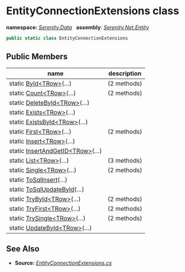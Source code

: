 # EntityConnectionExtensions class
**namespace:** *[Serenity.Data](../README.md#serenity.data-namespace)*   **assembly**: *[Serenity.Net.Entity](../README.md)*

```csharp
public static class EntityConnectionExtensions
```

## Public Members

| name | description |
| --- | --- |
| static [ById&lt;TRow&gt;](EntityConnectionExtensions/ById.md)(…) |  (2 methods) |
| static [Count&lt;TRow&gt;](EntityConnectionExtensions/Count.md)(…) |  (2 methods) |
| static [DeleteById&lt;TRow&gt;](EntityConnectionExtensions/DeleteById.md)(…) |  |
| static [Exists&lt;TRow&gt;](EntityConnectionExtensions/Exists.md)(…) |  |
| static [ExistsById&lt;TRow&gt;](EntityConnectionExtensions/ExistsById.md)(…) |  |
| static [First&lt;TRow&gt;](EntityConnectionExtensions/First.md)(…) |  (2 methods) |
| static [Insert&lt;TRow&gt;](EntityConnectionExtensions/Insert.md)(…) |  |
| static [InsertAndGetID&lt;TRow&gt;](EntityConnectionExtensions/InsertAndGetID.md)(…) |  |
| static [List&lt;TRow&gt;](EntityConnectionExtensions/List.md)(…) |  (3 methods) |
| static [Single&lt;TRow&gt;](EntityConnectionExtensions/Single.md)(…) |  (2 methods) |
| static [ToSqlInsert](EntityConnectionExtensions/ToSqlInsert.md)(…) |  |
| static [ToSqlUpdateById](EntityConnectionExtensions/ToSqlUpdateById.md)(…) |  |
| static [TryById&lt;TRow&gt;](EntityConnectionExtensions/TryById.md)(…) |  (2 methods) |
| static [TryFirst&lt;TRow&gt;](EntityConnectionExtensions/TryFirst.md)(…) |  (2 methods) |
| static [TrySingle&lt;TRow&gt;](EntityConnectionExtensions/TrySingle.md)(…) |  (2 methods) |
| static [UpdateById&lt;TRow&gt;](EntityConnectionExtensions/UpdateById.md)(…) |  |

## See Also

* **Source:** *[EntityConnectionExtensions.cs](https://github.com/serenity-is/Serenity/blob/master/src/Serenity.Net.Entity/Extensions/EntityConnectionExtensions.cs)*